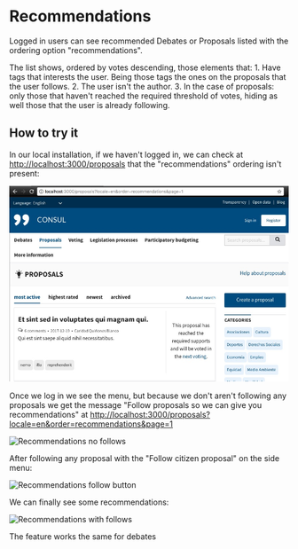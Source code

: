 # Recommendations

Logged in users can see recommended Debates or Proposals listed with the ordering option "recommendations".

The list shows, ordered by votes descending, those elements that: 1. Have tags that interests the user. Being those tags the ones on the proposals that the user follows. 2. The user isn't the author. 3. In the case of proposals: only those that haven't reached the required threshold of votes, hiding as well those that the user is already following.

## How to try it

In our local installation, if we haven't logged in, we can check at [http://localhost:3000/proposals](http://localhost:3000/proposals) that the "recommendations" ordering isn't present:

![Recommendations not logged in](../../.gitbook/assets/recommendations_not_logged_in%20%281%29.jpg)

Once we log in we see the menu, but because we don't aren't following any proposals we get the message "Follow proposals so we can give you recommendations" at [http://localhost:3000/proposals?locale=en&order=recommendations&page=1](http://localhost:3000/proposals?locale=en&order=recommendations&page=1)

![Recommendations no follows](../../.gitbook/assets/recommendations_no_follows.jpg)

After following any proposal with the "Follow citizen proposal" on the side menu:

![Recommendations follow button](../../.gitbook/assets/recommendations_follow_button.jpg)

We can finally see some recommendations:

![Recommendations with follows](../../.gitbook/assets/recommendations_with_follows.jpg)

The feature works the same for debates

